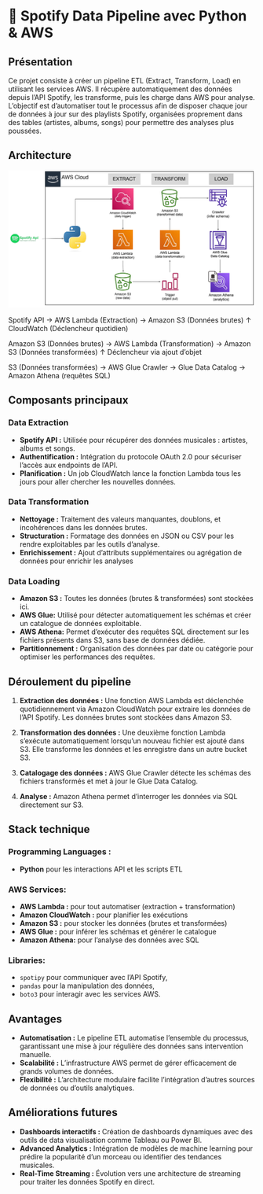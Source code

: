 #  🎵 Spotify Data Pipeline avec Python & AWS

## Présentation
Ce projet consiste à créer un pipeline ETL (Extract, Transform, Load) en utilisant les services AWS. Il récupère automatiquement des données depuis l’API Spotify, les transforme, puis les charge dans AWS pour analyse.
L’objectif est d’automatiser tout le processus afin de disposer chaque jour de données à jour sur des playlists Spotify, organisées proprement dans des tables (artistes, albums, songs) pour permettre des analyses plus poussées.

## Architecture
![Architecture Diagram](spotify_pipeline_architecture_dgrm.png)

Spotify API → AWS Lambda (Extraction) → Amazon S3 (Données brutes) ↑ CloudWatch (Déclencheur quotidien)

Amazon S3 (Données brutes) → AWS Lambda (Transformation) → Amazon S3 (Données transformées) ↑ Déclencheur via ajout d’objet

S3 (Données transformées) → AWS  Glue Crawler → Glue Data Catalog → Amazon Athena (requêtes SQL)


## Composants principaux

### Data Extraction
- **Spotify API :** Utilisée pour récupérer des données musicales : artistes, albums et songs.
- **Authentification :** Intégration du protocole OAuth 2.0 pour sécuriser l’accès aux endpoints de l’API.
- **Planification :** Un job CloudWatch lance la fonction Lambda tous les jours pour aller chercher les nouvelles données.
  
### Data Transformation
- **Nettoyage :** Traitement des valeurs manquantes, doublons, et incohérences dans les données brutes.
- **Structuration :**  Formatage des données en JSON ou CSV pour les rendre exploitables par les outils d’analyse.
- **Enrichissement :** Ajout d’attributs supplémentaires ou agrégation de données pour enrichir les analyses

### Data Loading
- **Amazon S3 :** Toutes les données (brutes & transformées) sont stockées ici.
- **AWS Glue:** Utilisé pour détecter automatiquement les schémas et créer un catalogue de données exploitable.
- **AWS Athena:** Permet d’exécuter des requêtes SQL directement sur les fichiers présents dans S3, sans base de données dédiée.
- **Partitionnement :** Organisation des données par date ou catégorie pour optimiser les performances des requêtes.

## Déroulement du pipeline
1. **Extraction des données :** Une fonction AWS Lambda est déclenchée quotidiennement via Amazon CloudWatch pour extraire les données de l’API Spotify. Les données brutes sont stockées dans Amazon S3.

2. **Transformation des données :** Une deuxième fonction Lambda s’exécute automatiquement lorsqu’un nouveau fichier est ajouté dans S3. Elle transforme les données et les enregistre dans un autre bucket S3.

3. **Catalogage des données :** AWS Glue Crawler détecte les schémas des fichiers transformés et met à jour le Glue Data Catalog.

4. **Analyse :** Amazon Athena permet d’interroger les données via SQL directement sur S3.


## Stack technique

### Programming Languages :
- **Python**  pour les interactions API et les scripts ETL

### AWS Services:
- **AWS Lambda :** pour tout automatiser (extraction + transformation)
- **Amazon CloudWatch :** pour planifier les exécutions
- **Amazon S3 :** pour stocker les données (brutes et transformées)
- **AWS Glue :** pour inférer les schémas et générer le catalogue
- **Amazon Athena:** pour l’analyse des données avec SQL

### Libraries:
- `spotipy` pour communiquer avec l’API Spotify, 
- `pandas` pour la manipulation des données,
- `boto3` pour interagir avec les services AWS.

## Avantages
- **Automatisation :** Le pipeline ETL automatise l’ensemble du processus, garantissant une mise à jour régulière des données sans intervention manuelle.
- **Scalabilité :** L’infrastructure AWS permet de gérer efficacement de grands volumes de données.
- **Flexibilité :** L’architecture modulaire facilite l’intégration d’autres sources de données ou d’outils analytiques.

## Améliorations futures
- **Dashboards interactifs :** Création de dashboards dynamiques avec des outils de data visualisation comme Tableau ou Power BI.
- **Advanced Analytics :** Intégration de modèles de machine learning pour prédire la popularité d’un morceau ou identifier des tendances musicales.
- **Real-Time Streaming :** Évolution vers une architecture de streaming pour traiter les données Spotify en direct.
